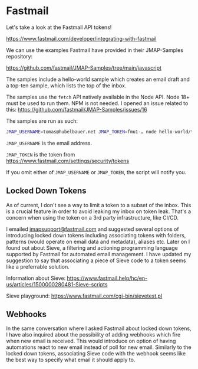 # Fastmail

Let's take a look at the Fastmail API tokens!

https://www.fastmail.com/developer/integrating-with-fastmail

We can use the examples Fastmail have provided in their JMAP-Samples repository:

https://github.com/fastmail/JMAP-Samples/tree/main/javascript

The samples include a hello-world sample which creates an email draft and a
top-ten sample, which lists the top of the inbox.

The samples use the `fetch` API natively available in the Node API.
Node 18+ must be used to run them.
NPM is not needed.
I opened an issue related to this: https://github.com/fastmail/JMAP-Samples/issues/16

The samples are run as such:

```bash
JMAP_USERNAME=tomas@hubelbauer.net JMAP_TOKEN=fmu1-… node hello-world/top-ten
```

`JMAP_USERNAME` is the email address.

`JMAP_TOKEN` is the token from https://www.fastmail.com/settings/security/tokens

If you omit either of `JMAP_USERNAME` or `JMAP_TOKEN`, the script will notify
you.

## Locked Down Tokens

As of current, I don't see a way to limit a token to a subset of the inbox.
This is a crucial feature in order to avoid leaking my inbox on token leak.
That's a concern when using the token on a 3rd party infrastructure, like CI/CD.

I emailed jmapsupport@fastmail.com and suggested several options of introducing
locked down tokens including associating tokens with folders, patterns (would
operate on email data and metadata), aliases etc.
Later on I found out about Sieve, a filtering and actioning programming language
supported by Fastmail for automated email management.
I have updated my suggestion to say that associating a piece of Sieve code to a
token seems like a preferrable solution.

Information about Sieve:
https://www.fastmail.help/hc/en-us/articles/1500000280481-Sieve-scripts

Sieve playground:
https://www.fastmail.com/cgi-bin/sievetest.pl

## Webhooks

In the same conversation where I asked Fastmail about locked down tokens, I have
also inquired about the possibility of adding webhooks which fire when new email
is received.
This would introduce on option of having automations react to new email instead
of poll for new email.
Similarly to the locked down tokens, associating Sieve code with the webhook
seems like the best way to specify what email it should apply to.
